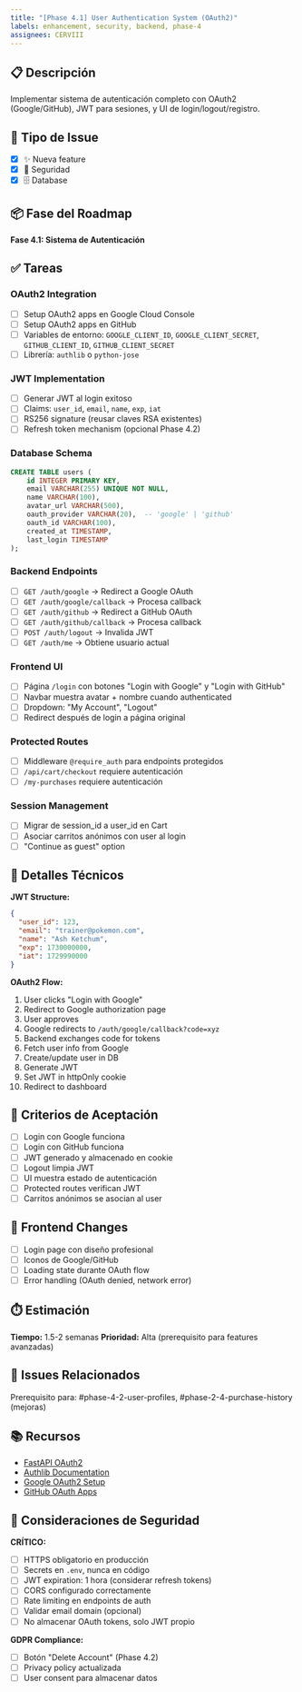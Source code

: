 ```yaml
---
title: "[Phase 4.1] User Authentication System (OAuth2)"
labels: enhancement, security, backend, phase-4
assignees: CERVIII
---
```


## 📋 Descripción

Implementar sistema de autenticación completo con OAuth2 (Google/GitHub), JWT para sesiones, y UI de login/logout/registro.

## 🎯 Tipo de Issue

- [x] ✨ Nueva feature
- [x] 🔐 Seguridad
- [x] 🗄️ Database

## 📦 Fase del Roadmap

**Fase 4.1: Sistema de Autenticación**

## ✅ Tareas

### OAuth2 Integration
- [ ] Setup OAuth2 apps en Google Cloud Console
- [ ] Setup OAuth2 apps en GitHub
- [ ] Variables de entorno: `GOOGLE_CLIENT_ID`, `GOOGLE_CLIENT_SECRET`, `GITHUB_CLIENT_ID`, `GITHUB_CLIENT_SECRET`
- [ ] Librería: `authlib` o `python-jose`

### JWT Implementation
- [ ] Generar JWT al login exitoso
- [ ] Claims: `user_id`, `email`, `name`, `exp`, `iat`
- [ ] RS256 signature (reusar claves RSA existentes)
- [ ] Refresh token mechanism (opcional Phase 4.2)

### Database Schema
```sql
CREATE TABLE users (
    id INTEGER PRIMARY KEY,
    email VARCHAR(255) UNIQUE NOT NULL,
    name VARCHAR(100),
    avatar_url VARCHAR(500),
    oauth_provider VARCHAR(20),  -- 'google' | 'github'
    oauth_id VARCHAR(100),
    created_at TIMESTAMP,
    last_login TIMESTAMP
);
```

### Backend Endpoints
- [ ] `GET /auth/google` → Redirect a Google OAuth
- [ ] `GET /auth/google/callback` → Procesa callback
- [ ] `GET /auth/github` → Redirect a GitHub OAuth
- [ ] `GET /auth/github/callback` → Procesa callback
- [ ] `POST /auth/logout` → Invalida JWT
- [ ] `GET /auth/me` → Obtiene usuario actual

### Frontend UI
- [ ] Página `/login` con botones "Login with Google" y "Login with GitHub"
- [ ] Navbar muestra avatar + nombre cuando authenticated
- [ ] Dropdown: "My Account", "Logout"
- [ ] Redirect después de login a página original

### Protected Routes
- [ ] Middleware `@require_auth` para endpoints protegidos
- [ ] `/api/cart/checkout` requiere autenticación
- [ ] `/my-purchases` requiere autenticación

### Session Management
- [ ] Migrar de session_id a user_id en Cart
- [ ] Asociar carritos anónimos con user al login
- [ ] "Continue as guest" option

## 🔧 Detalles Técnicos

**JWT Structure:**
```json
{
  "user_id": 123,
  "email": "trainer@pokemon.com",
  "name": "Ash Ketchum",
  "exp": 1730000000,
  "iat": 1729990000
}
```

**OAuth2 Flow:**
1. User clicks "Login with Google"
2. Redirect to Google authorization page
3. User approves
4. Google redirects to `/auth/google/callback?code=xyz`
5. Backend exchanges code for tokens
6. Fetch user info from Google
7. Create/update user in DB
8. Generate JWT
9. Set JWT in httpOnly cookie
10. Redirect to dashboard

## 📝 Criterios de Aceptación

- [ ] Login con Google funciona
- [ ] Login con GitHub funciona
- [ ] JWT generado y almacenado en cookie
- [ ] Logout limpia JWT
- [ ] UI muestra estado de autenticación
- [ ] Protected routes verifican JWT
- [ ] Carritos anónimos se asocian al user

## 🎨 Frontend Changes

- [ ] Login page con diseño profesional
- [ ] Iconos de Google/GitHub
- [ ] Loading state durante OAuth flow
- [ ] Error handling (OAuth denied, network error)

## ⏱️ Estimación

**Tiempo:** 1.5-2 semanas
**Prioridad:** Alta (prerequisito para features avanzadas)

## 🔗 Issues Relacionados

Prerequisito para: #phase-4-2-user-profiles, #phase-2-4-purchase-history (mejoras)

## 📚 Recursos

- [FastAPI OAuth2](https://fastapi.tiangolo.com/tutorial/security/oauth2-jwt/)
- [Authlib Documentation](https://docs.authlib.org/en/latest/)
- [Google OAuth2 Setup](https://developers.google.com/identity/protocols/oauth2)
- [GitHub OAuth Apps](https://docs.github.com/en/apps/oauth-apps/building-oauth-apps/creating-an-oauth-app)

## 🚨 Consideraciones de Seguridad

**CRÍTICO:**
- [ ] HTTPS obligatorio en producción
- [ ] Secrets en `.env`, nunca en código
- [ ] JWT expiration: 1 hora (considerar refresh tokens)
- [ ] CORS configurado correctamente
- [ ] Rate limiting en endpoints de auth
- [ ] Validar email domain (opcional)
- [ ] No almacenar OAuth tokens, solo JWT propio

**GDPR Compliance:**
- [ ] Botón "Delete Account" (Phase 4.2)
- [ ] Privacy policy actualizada
- [ ] User consent para almacenar datos
